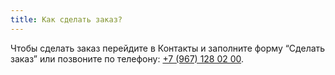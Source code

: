 ```yaml
---
title: Как сделать заказ?
---
```


Чтобы сделать заказ перейдите в Контакты и заполните форму “Сделать заказ” или позвоните по телефону: [+7&nbsp;(967)&nbsp;128&nbsp;02&nbsp;00](tel:+79671280200).
